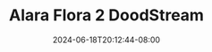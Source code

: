 --- 
title: "Alara Flora 2  DoodStream"
description: "    Alara Flora 2  DoodStream terbaru   new"
date: 2024-06-18T20:12:44-08:00
file_code: "6dw9roy2zflt"
draft: false
cover: "gi0kzewfl83bphce.jpg"
tags: ["Alara", "Flora", "DoodStream", "bokep-indo", "bokep-viral", "bokep-ig"]
length: 693
fld_id: "1483013"
foldername: "Alara update"
categories: ["Alara update"]
views: 0
---